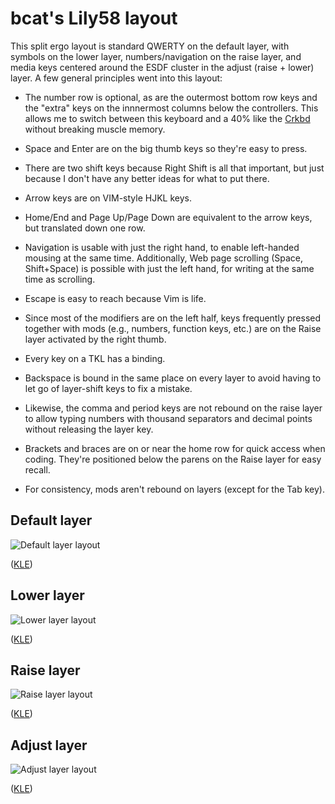 # bcat's Lily58 layout

This split ergo layout is standard QWERTY on the default layer, with symbols on
the lower layer, numbers/navigation on the raise layer, and media keys centered
around the ESDF cluster in the adjust (raise + lower) layer. A few general
principles went into this layout:

* The number row is optional, as are the outermost bottom row keys and the
"extra" keys on the innnermost columns below the controllers. This allows me to
switch between this keyboard and a 40% like the
[Crkbd](https://github.com/qmk/qmk_firmware/tree/master/keyboards/lily58/keymaps/bcat)
without breaking muscle memory.

* Space and Enter are on the big thumb keys so they're easy to press.

* There are two shift keys because Right Shift is all that important, but just
because I don't have any better ideas for what to put there.

* Arrow keys are on VIM-style HJKL keys.

* Home/End and Page Up/Page Down are equivalent to the arrow keys, but
translated down one row.

* Navigation is usable with just the right hand, to enable left-handed mousing
at the same time. Additionally, Web page scrolling (Space, Shift+Space) is
possible with just the left hand, for writing at the same time as scrolling.

* Escape is easy to reach because Vim is life.

* Since most of the modifiers are on the left half, keys frequently pressed
together with mods (e.g., numbers, function keys, etc.) are on the Raise layer
activated by the right thumb.

* Every key on a TKL has a binding.

* Backspace is bound in the same place on every layer to avoid having to let go
of layer-shift keys to fix a mistake.

* Likewise, the comma and period keys are not rebound on the raise layer to
allow typing numbers with thousand separators and decimal points without
releasing the layer key.

* Brackets and braces are on or near the home row for quick access when coding.
They're positioned below the parens on the Raise layer for easy recall.

* For consistency, mods aren't rebound on layers (except for the Tab key).

## Default layer

![Default layer layout](https://i.imgur.com/wx1brJV.png)

([KLE](http://www.keyboard-layout-editor.com/#/gists/e0eb3af65961e9fd612dcff3ddd88e4f))

## Lower layer

![Lower layer layout](https://i.imgur.com/6ms2ll7.png)

([KLE](http://www.keyboard-layout-editor.com/#/gists/19ad0d3b5d745fbb2818db09740f5a11))

## Raise layer

![Raise layer layout](https://i.imgur.com/HBowZ0w.png)

([KLE](http://www.keyboard-layout-editor.com/#/gists/912be7955f781cdaf692cc4d4c0b5823))

## Adjust layer

![Adjust layer layout](https://i.imgur.com/udhzfON.png)

([KLE](http://www.keyboard-layout-editor.com/#/gists/8f6a3f08350a9bbe1d414b22bca4e6c7))
